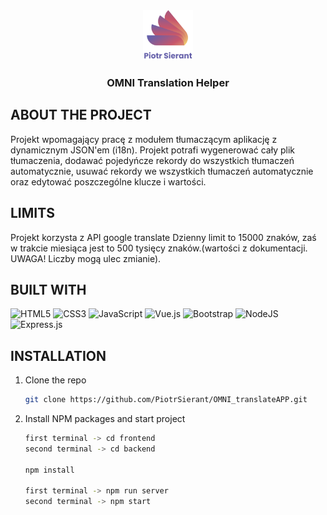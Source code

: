 <div align="center">
    <img src="https://github.com/PiotrSierant/portfolioWeb/blob/master/public/images/logo_darkblue.svg" alt="Logo" width="80" height="80">
    
<h3 align="center">OMNI Translation Helper</h3>

</div>

## ABOUT THE PROJECT

Projekt wpomagający pracę z modułem tłumaczącym aplikację z dynamicznym JSON'em (i18n).
Projekt potrafi wygenerować cały plik tłumaczenia, dodawać pojedyńcze rekordy do wszystkich tłumaczeń automatycznie, usuwać rekordy we wszystkich tłumaczeń automatycznie oraz edytować poszczególne klucze i wartości.

## LIMITS

Projekt korzysta z API google translate
Dzienny limit to 15000 znaków, zaś w trakcie miesiąca jest to 500 tysięcy znaków.(wartości z dokumentacji. UWAGA! Liczby mogą ulec zmianie).

## BUILT WITH

![HTML5](https://img.shields.io/badge/html5-%23E34F26.svg?style=for-the-badge&logo=html5&logoColor=white)
![CSS3](https://img.shields.io/badge/css3-%231572B6.svg?style=for-the-badge&logo=css3&logoColor=white)
![JavaScript](https://img.shields.io/badge/javascript-%23323330.svg?style=for-the-badge&logo=javascript&logoColor=%23F7DF1E)
![Vue.js](https://img.shields.io/badge/vuejs-%2335495e.svg?style=for-the-badge&logo=vuedotjs&logoColor=%234FC08D)
![Bootstrap](https://img.shields.io/badge/bootstrap-%23563D7C.svg?style=for-the-badge&logo=bootstrap&logoColor=white)
![NodeJS](https://img.shields.io/badge/node.js-6DA55F?style=for-the-badge&logo=node.js&logoColor=white)
![Express.js](https://img.shields.io/badge/express.js-%23404d59.svg?style=for-the-badge&logo=express&logoColor=%2361DAFB)

## INSTALLATION

1. Clone the repo
   ```sh
   git clone https://github.com/PiotrSierant/OMNI_translateAPP.git
   ```
2. Install NPM packages and start project

   ```sh
   first terminal -> cd frontend
   second terminal -> cd backend

   npm install

   first terminal -> npm run server
   second terminal -> npm start
   ```
